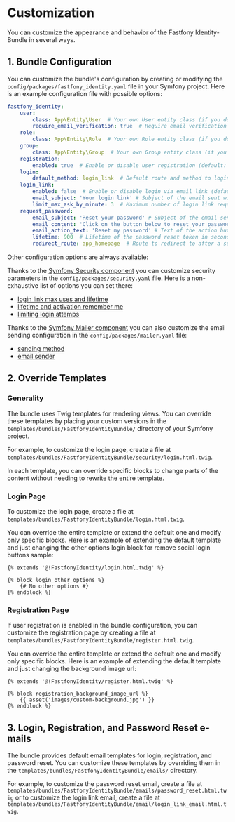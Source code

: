 # Customization

You can customize the appearance and behavior of the Fastfony Identity-Bundle in several ways.

## 1. Bundle Configuration

You can customize the bundle's configuration by creating or modifying the `config/packages/fastfony_identity.yaml` file in your Symfony project.
Here is an example configuration file with possible options:

```yaml
fastfony_identity:
    user:
        class: App\Entity\User  # Your own User entity class (if you don't want to use the default one)
        require_email_verification: true  # Require email verification for new users (default: false)
    role:
        class: App\Entity\Role  # Your own Role entity class (if you don't want to use the default one)
    group:
        class: App\Entity\Group  # Your own Group entity class (if you don't want to use the default one)
    registration:
        enabled: true  # Enable or disable user registration (default: false)
    login:
        default_method: login_link  # Default route and method to login (default: form_login)
    login_link:
        enabled: false  # Enable or disable login via email link (default: true)
        email_subject: 'Your login link' # Subject of the email sent with the login link (text or translation key)
        limit_max_ask_by_minute: 3  # Maximum number of login link requests in one minute
    request_password:
        email_subject: 'Reset your password' # Subject of the email sent with the password reset link (text or translation key)
        email_content: 'Click on the button below to reset your password.' # Content of the email sent with the password reset link (text or translation key)
        email_action_text: 'Reset my password' # Text of the action button in the email sent with the password reset link (text or translation key)
        lifetime: 900  # Lifetime of the password reset token in seconds (default: 900 seconds = 15 minutes)
        redirect_route: app_homepage  # Route to redirect to after a successful password reset (default: app_homepage)
```

Other configuration options are always available:

Thanks to the [Symfony Security component](https://symfony.com/doc/current/security.html) you can customize security parameters in the `config/packages/security.yaml` file. Here is a non-exhaustive list of options you can set there:
* [login link max uses and lifetime](https://symfony.com/doc/current/security/login_link.html#configure-a-maximum-use-of-a-link)
* [lifetime and activation remember me](https://symfony.com/doc/current/security/remember_me.html)
* [limiting login attemps](https://symfony.com/doc/current/security.html#limiting-login-attempts)

Thanks to the [Symfony Mailer component](https://symfony.com/doc/current/mailer.html) you can also customize the email sending configuration in the `config/packages/mailer.yaml` file:
* [sending method](https://symfony.com/doc/current/mailer.html#transport-setup)
* [email sender](https://symfony.com/doc/current/mailer.html#configuring-emails-globally)

## 2. Override Templates

### Generality

The bundle uses Twig templates for rendering views. You can override these templates by placing your custom versions in the `templates/bundles/FastfonyIdentityBundle/` directory of your Symfony project.

For example, to customize the login page, create a file at `templates/bundles/FastfonyIdentityBundle/security/login.html.twig`.

In each template, you can override specific blocks to change parts of the content without needing to rewrite the entire template.

### Login Page

To customize the login page, create a file at `templates/bundles/FastfonyIdentityBundle/login.html.twig`.

You can override the entire template or extend the default one and modify only specific blocks. Here is an example of extending the default template and just changing the other options login block for remove social login buttons sample:

```twig
{% extends '@!FastfonyIdentity/login.html.twig' %}

{% block login_other_options %}
    {# No other options #}
{% endblock %}
```

### Registration Page

If user registration is enabled in the bundle configuration, you can customize the registration page by creating a file at `templates/bundles/FastfonyIdentityBundle/register.html.twig`.

You can override the entire template or extend the default one and modify only specific blocks. Here is an example of extending the default template and just changing the background image url:

```twig
{% extends '@!FastfonyIdentity/register.html.twig' %}

{% block registration_background_image_url %}
    {{ asset('images/custom-background.jpg') }}
{% endblock %}
```

## 3. Login, Registration, and Password Reset e-mails

The bundle provides default email templates for login, registration, and password reset. You can customize these templates by overriding them in the `templates/bundles/FastfonyIdentityBundle/emails/` directory.

For example, to customize the password reset email, create a file at `templates/bundles/FastfonyIdentityBundle/emails/password_reset.html.twig` or to customize the login link email, create a file at `templates/bundles/FastfonyIdentityBundle/email/login_link_email.html.twig`.